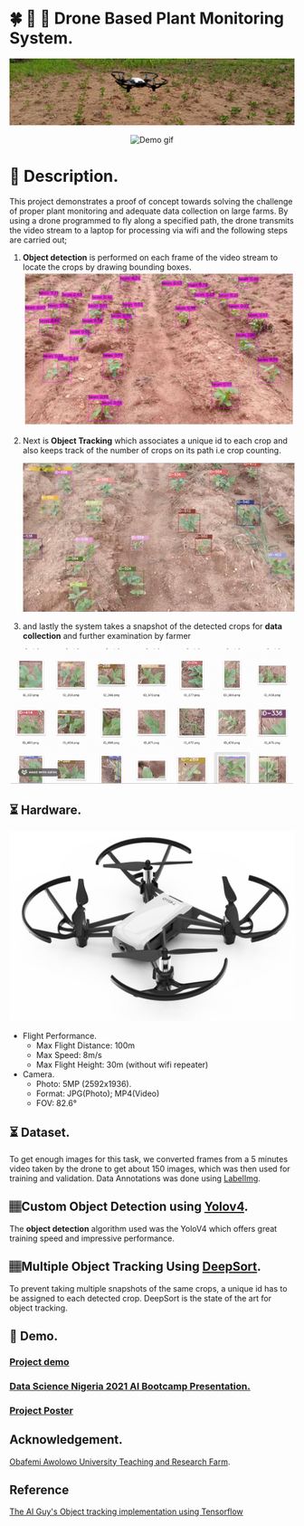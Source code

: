 # :four_leaf_clover: :herb: :seedling: Drone Based Plant Monitoring System.

![Header](images/header_github.png)

<p align="center">
<img src="https://github.com/Paulooh007/project_gifs/blob/main/2021-11-23%2015.23.29.gif" alt="Demo gif" title="Demo gif" width="500"/>
</p>

# :memo: Description.

This project demonstrates a proof of concept towards solving the challenge of proper plant monitoring and adequate data collection on large farms. By using a drone programmed to fly along a specified path, the drone transmits the video stream to a laptop for processing via wifi and the following steps are carried out;

1. **Object detection** is performed on each frame of the video stream to locate the crops by drawing bounding boxes.
   ![object_detection](images/detection.png)
2. Next is **Object Tracking** which associates a unique id to each crop and also keeps track of the number of crops on its path i.e crop counting.

   ![object_tracking](images/tracking_.png)

3. and lastly the system takes a snapshot of the detected crops for **data collection** and further examination by farmer

<p align="center">
<img src="https://github.com/Paulooh007/project_gifs/blob/main/2021-11-23%2015.20.07.gif" alt="Saved images gif" title="Saved images gif" width="500"/>
</p>

## ⏳ Hardware.

![dji_tello](images/tello.jpeg)

- Flight Performance.
  - Max Flight Distance: 100m
  - Max Speed: 8m/s
  - Max Flight Height: 30m (without wifi repeater)
- Camera.
  - Photo: 5MP (2592x1936).
  - Format: JPG(Photo); MP4(Video)
  - FOV: 82.6°

## ⏳ Dataset.

To get enough images for this task, we converted frames from a 5 minutes video taken by the drone to get about 150 images, which was then used for training and validation.
Data Annotations was done using [LabelImg](https://github.com/tzutalin/labelImg).

## 🏽‍Custom Object Detection using [Yolov4](https://github.com/pjreddie/darknet).

The **object detection** algorithm used was the YoloV4 which offers great training speed and impressive performance.

## 🏽‍Multiple Object Tracking Using [DeepSort](https://github.com/nwojke/deep_sort).

To prevent taking multiple snapshots of the same crops, a unique id has to be assigned to each detected crop. DeepSort is the state of the art for object tracking.

## 🎯 Demo.

### [Project demo](https://bit.ly/Drones4Agric)

### [Data Science Nigeria 2021 AI Bootcamp Presentation.](https://drive.google.com/file/d/1x_QFG-_qpbM4aCPcIAdWFcYr-lNvqhTl/view?usp=sharing)

### [Project Poster](https://drive.google.com/file/d/1Zb3YCvJXl1IfLaVn2SoqAkwsr5w6lHr7/view?usp=sharing)

## Acknowledgement.

[Obafemi Awolowo University Teaching and Research Farm](https://oaufarms.com/).

## Reference

[The AI Guy's Object tracking implementation using Tensorflow](https://github.com/theAIGuysCode/yolov4-deepsort)
